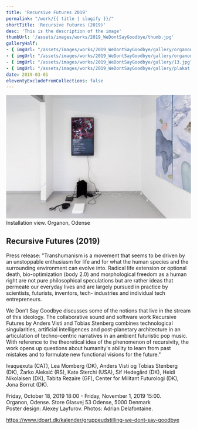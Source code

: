 ```yaml
---
title: 'Recursive Futures 2019'
permalink: "/work/{{ title | slugify }}/"
shortTitle: 'Recursive Futures (2019)'
desc: 'This is the description of the image'
thumbUrl: '/assets/images/works/2019_WeDontSayGoodbye/thumb.jpg'
galleryHalf:
- { imgUrl: "/assets/images/works/2019_WeDontSayGoodbye/gallery/organon_oktober_24.jpg", caption: "" }
- { imgUrl: "/assets/images/works/2019_WeDontSayGoodbye/gallery/organon_oktober_25.jpg", caption: "" }
- { imgUrl: "/assets/images/works/2019_WeDontSayGoodbye/gallery/13.jpg", caption: "" }
- { imgUrl: "/assets/images/works/2019_WeDontSayGoodbye/gallery/plakat.jfif", caption: "" }
date: 2019-03-01
eleventyExcludeFromCollections: false
---
```



<div class="Grid Grid--gutters Grid--full large-Grid--fit">
  <div class="Grid-cell">
    <img src='/assets/images/works/2019_WeDontSayGoodbye/Organon_big.jpg'/>
    <div class="caption">Installation view. Organon, Odense</div>
  </div>
</div>

<div class="Grid Grid--gutters Grid--full large-Grid--fit">
  <div class="Grid-cell">
    <div class="headerGroup">
      <h2>Recursive Futures (2019)</h2>
      <!-- <h3>Wrocław Urban Operating System</h3> -->
    </div>
  </div>
</div>

<div class="Grid Grid--gutters Grid--full large-Grid--fit">
  <div class="Grid-cell">
    <p>Press release: "Transhumanism is a movement that seems to be driven by an unstoppable enthusiasm for life and for what the human species and the surrounding environment can evolve into. Radical life extension or optional death, bio-optimization (body 2.0) and morphological freedom as a human right are not pure philosophical speculations but are rather ideas that permeate our everyday lives and are largely pursued in practice by scientists, futurists, inventors, tech- industries and individual tech entrepreneurs.</p>
    <p>We Don’t Say Goodbye discusses some of the notions that live in the stream of this ideology. The collaborative sound and software work Recursive Futures by Anders Visti and Tobias Stenberg combines technological singularities, artificial intelligences and post-planetary architecture in an articulation of techno-centric narratives in an ambient futuristic pop music. With reference to the theoretical idea of ​​the phenomenon of recursivity, the work opens up questions about humanity's ability to learn from past mistakes and to formulate new functional visions for the future."</p>
  </div>
  <div class="Grid-cell">
    <!-- <p>IVAQUEXUTA (CAT), LEA MOMBERG (DK), ANDERS VISTI OG TOBIAS STENBERG (DK), ŽARKO ALEKSIĆ (RS), KATE STERCHI (USA), SIF HEDEGÅRD (DK), HEIDI NIKOLAISEN (DK), TABITA REZAIRE (GF), CENTER FOR MILITANT FUTUROLOGI (DK), JONA BORRUT (DK).</p> -->
    <p>Ivaquexuta (CAT), Lea Momberg (DK), Anders Visti og Tobias Stenberg (DK), Žarko Aleksić (RS), Kate Sterchi (USA), Sif Hedegård (DK), Heidi Nikolaisen (DK), Tabita Rezaire (GF), Center for Militant Futurologi (DK), Jona Borrut (DK).</p>
    <p>Friday, October 18, 2019 18:00 - Friday, November 1, 2019 15:00.<br/>
    Organon, Odense. Store Glasvej 53 Odense, 5000 Denmark<br/>
    Poster design: Alexey Layfurov. Photos: Adrian Delafontaine.</p>
    <p><a href="https://www.idoart.dk/kalender/gruppeudstilling-we-dont-say-goodbye" target="_blank">https://www.idoart.dk/kalender/gruppeudstilling-we-dont-say-goodbye</a></p>
  </div>
</div>